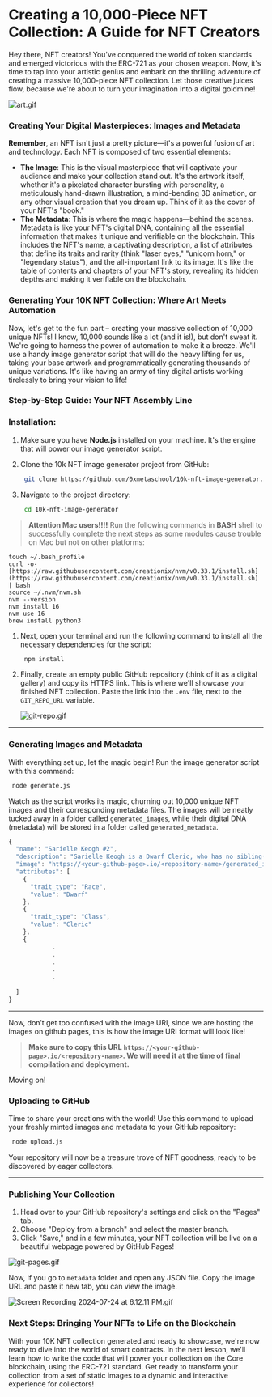 # Creating a 10,000-Piece NFT Collection: A Guide for NFT Creators

Hey there, NFT creators! You've conquered the world of token standards and emerged victorious with the ERC-721 as your chosen weapon. Now, it's time to tap into your artistic genius and embark on the thrilling adventure of creating a massive 10,000-piece NFT collection. Let those creative juices flow, because we're about to turn your imagination into a digital goldmine!

![art.gif](https://github.com/0xmetaschool/Learning-Projects/blob/main/assests_for_all/Core%20C3%2010k%20NFT%20Images/Lesson%206%20Creating%20a%2010,000-Piece%20NFT%20Collection%20/art.gif?raw=true)

### Creating Your Digital Masterpieces: Images and Metadata

**Remember**, an NFT isn't just a pretty picture—it's a powerful fusion of art and technology. Each NFT is composed of two essential elements:

- **The Image**: This is the visual masterpiece that will captivate your audience and make your collection stand out. It's the artwork itself, whether it's a pixelated character bursting with personality, a meticulously hand-drawn illustration, a mind-bending 3D animation, or any other visual creation that you dream up. Think of it as the cover of your NFT's "book."
- **The Metadata**: This is where the magic happens—behind the scenes. Metadata is like your NFT's digital DNA, containing all the essential information that makes it unique and verifiable on the blockchain. This includes the NFT's name, a captivating description, a list of attributes that define its traits and rarity (think "laser eyes," "unicorn horn," or "legendary status"), and the all-important link to its image. It's like the table of contents and chapters of your NFT's story, revealing its hidden depths and making it verifiable on the blockchain.

### Generating Your 10K NFT Collection: Where Art Meets Automation

Now, let's get to the fun part – creating your massive collection of 10,000 unique NFTs! I know, 10,000 sounds like a lot (and it is!), but don't sweat it. We're going to harness the power of automation to make it a breeze. We'll use a handy image generator script that will do the heavy lifting for us, taking your base artwork and programmatically generating thousands of unique variations. It's like having an army of tiny digital artists working tirelessly to bring your vision to life!

### Step-by-Step Guide: Your NFT Assembly Line

### Installation:

1. Make sure you have **Node.js** installed on your machine. It's the engine that will power our image generator script.
2. Clone the 10k NFT image generator project from GitHub:
    
    ```bash
     git clone https://github.com/0xmetaschool/10k-nft-image-generator.git
    ```
    
3. Navigate to the project directory:
    
    ```bash
     cd 10k-nft-image-generator
    ```
    

> **Attention Mac users!!!!**
Run the following commands in **BASH** shell to successfully complete the next steps as some modules cause trouble on Mac but not on other platforms:
> 

```
touch ~/.bash_profile
curl -o- [https://raw.githubusercontent.com/creationix/nvm/v0.33.1/install.sh](https://raw.githubusercontent.com/creationix/nvm/v0.33.1/install.sh) | bash
source ~/.nvm/nvm.sh
nvm --version
nvm install 16
nvm use 16
brew install python3
```

1. Next, open your terminal and run the following command to install all the necessary dependencies for the script:
    
    ```bash
     npm install
    ```
    
2. Finally, create an empty public GitHub repository (think of it as a digital gallery) and copy its HTTPS link. This is where we'll showcase your finished NFT collection. Paste the link into the `.env` file, next to the `GIT_REPO_URL` variable.
    
    ![git-repo.gif](https://github.com/0xmetaschool/Learning-Projects/blob/main/assests_for_all/Core%20C3%2010k%20NFT%20Images/Lesson%206%20Creating%20a%2010,000-Piece%20NFT%20Collection%20/git-repo.gif?raw=true)
    

---

### Generating Images and Metadata

With everything set up, let the magic begin! Run the image generator script with this command:

```bash
 node generate.js
```

Watch as the script works its magic, churning out 10,000 unique NFT images and their corresponding metadata files. The images will be neatly tucked away in a folder called `generated_images`, while their digital DNA (metadata) will be stored in a folder called `generated_metadata`.

```jsx
{
  "name": "Sarielle Keogh #2",
  "description": "Sarielle Keogh is a Dwarf Cleric, who has no sibling(s), and was born Among people of a different race and rasied by their extended Family. Sarielle Keogh lives in the lower Isle of Zarkus, where she lives out her days as a Peasant. Sarielle Keogh was taught smithing at a young age as she often worked and helped out at her local smithery.",
  "image": "https://<your-github-page>.io/<repository-name>/generated_images/2.png",
  "attributes": [
    {
      "trait_type": "Race",
      "value": "Dwarf"
    },
    {
      "trait_type": "Class",
      "value": "Cleric"
    },
    {
			.
			.
			.
			.
			.
			
  ]
}
```

---

Now, don’t get too confused with the image URI, since we are hosting the images on github pages, this is how the image URI format will look like!

> **Make sure to copy this URL `https://<your-github-page>.io/<repository-name>`. We will need it at the time of final compilation and deployment.**

Moving on!

### Uploading to GitHub

Time to share your creations with the world! Use this command to upload your freshly minted images and metadata to your GitHub repository:

```bash
 node upload.js
```

Your repository will now be a treasure trove of NFT goodness, ready to be discovered by eager collectors.

---

### Publishing Your Collection

1. Head over to your GitHub repository's settings and click on the "Pages" tab.
2. Choose "Deploy from a branch" and select the master branch.
3. Click "Save," and in a few minutes, your NFT collection will be live on a beautiful webpage powered by GitHub Pages!

![git-pages.gif](https://github.com/0xmetaschool/Learning-Projects/blob/main/assests_for_all/Core%20C3%2010k%20NFT%20Images/Lesson%206%20Creating%20a%2010,000-Piece%20NFT%20Collection%20/git-pages.gif?raw=true)

Now, if you go to `metadata` folder and open any JSON file. Copy the image URL and paste it new tab, you can view the image.

![Screen Recording 2024-07-24 at 6.12.11 PM.gif](https://github.com/0xmetaschool/Learning-Projects/blob/main/assests_for_all/Core%20C3%2010k%20NFT%20Images/Lesson%206%20Creating%20a%2010,000-Piece%20NFT%20Collection%20/Screen_Recording_2024-07-24_at_6.12.11_PM.gif?raw=true)

### Next Steps: Bringing Your NFTs to Life on the Blockchain

With your 10K NFT collection generated and ready to showcase, we're now ready to dive into the world of smart contracts. In the next lesson, we'll learn how to write the code that will power your collection on the Core blockchain, using the ERC-721 standard. Get ready to transform your collection from a set of static images to a dynamic and interactive experience for collectors!
